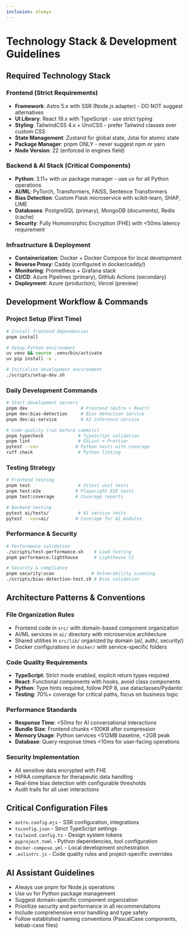 ```yaml
---
inclusion: always
---
```


# Technology Stack & Development Guidelines

## Required Technology Stack

### Frontend (Strict Requirements)
- **Framework**: Astro 5.x with SSR (Node.js adapter) - DO NOT suggest alternatives
- **UI Library**: React 19.x with TypeScript - use strict typing
- **Styling**: TailwindCSS 4.x + UnoCSS - prefer Tailwind classes over custom CSS
- **State Management**: Zustand for global state, Jotai for atomic state
- **Package Manager**: pnpm ONLY - never suggest npm or yarn
- **Node Version**: 22 (enforced in engines field)

### Backend & AI Stack (Critical Components)
- **Python**: 3.11+ with uv package manager - use uv for all Python operations
- **AI/ML**: PyTorch, Transformers, FAISS, Sentence Transformers
- **Bias Detection**: Custom Flask microservice with scikit-learn, SHAP, LIME
- **Databases**: PostgreSQL (primary), MongoDB (documents), Redis (cache)
- **Security**: Fully Homomorphic Encryption (FHE) with <50ms latency requirement

### Infrastructure & Deployment
- **Containerization**: Docker + Docker Compose for local development
- **Reverse Proxy**: Caddy (configured in docker/caddy/)
- **Monitoring**: Prometheus + Grafana stack
- **CI/CD**: Azure Pipelines (primary), GitHub Actions (secondary)
- **Deployment**: Azure (production), Vercel (preview)

## Development Workflow & Commands

### Project Setup (First Time)
```bash
# Install frontend dependencies
pnpm install

# Setup Python environment
uv venv && source .venv/bin/activate
uv pip install -e .

# Initialize development environment
./scripts/setup-dev.sh
```

### Daily Development Commands
```bash
# Start development servers
pnpm dev                    # Frontend (Astro + React)
pnpm dev:bias-detection     # Bias detection service
pnpm dev:ai-service         # AI inference service

# Code quality (run before commits)
pnpm typecheck             # TypeScript validation
pnpm lint                  # ESLint + Prettier
pytest --cov              # Python tests with coverage
ruff check                 # Python linting
```

### Testing Strategy
```bash
# Frontend testing
pnpm test                  # Vitest unit tests
pnpm test:e2e             # Playwright E2E tests
pnpm test:coverage        # Coverage reports

# Backend testing
pytest ai/tests/           # AI service tests
pytest --cov=ai/          # Coverage for AI modules
```

### Performance & Security
```bash
# Performance validation
./scripts/test-performance.sh    # Load testing
pnpm performance:lighthouse      # Lighthouse CI

# Security & compliance
pnpm security:scan              # Vulnerability scanning
./scripts/bias-detection-test.sh # Bias validation
```

## Architecture Patterns & Conventions

### File Organization Rules
- Frontend code in `src/` with domain-based component organization
- AI/ML services in `ai/` directory with microservice architecture
- Shared utilities in `src/lib/` organized by domain (ai/, auth/, security/)
- Docker configurations in `docker/` with service-specific folders

### Code Quality Requirements
- **TypeScript**: Strict mode enabled, explicit return types required
- **React**: Functional components with hooks, avoid class components
- **Python**: Type hints required, follow PEP 8, use dataclasses/Pydantic
- **Testing**: 70%+ coverage for critical paths, focus on business logic

### Performance Standards
- **Response Time**: <50ms for AI conversational interactions
- **Bundle Size**: Frontend chunks <100KB after compression
- **Memory Usage**: Python services <512MB baseline, <2GB peak
- **Database**: Query response times <10ms for user-facing operations

### Security Implementation
- All sensitive data encrypted with FHE
- HIPAA compliance for therapeutic data handling
- Real-time bias detection with configurable thresholds
- Audit trails for all user interactions

## Critical Configuration Files
- `astro.config.mjs` - SSR configuration, integrations
- `tsconfig.json` - Strict TypeScript settings
- `tailwind.config.ts` - Design system tokens
- `pyproject.toml` - Python dependencies, tool configuration
- `docker-compose.yml` - Local development orchestration
- `.eslintrc.js` - Code quality rules and project-specific overrides

## AI Assistant Guidelines
- Always use pnpm for Node.js operations
- Use uv for Python package management
- Suggest domain-specific component organization
- Prioritize security and performance in all recommendations
- Include comprehensive error handling and type safety
- Follow established naming conventions (PascalCase components, kebab-case files)